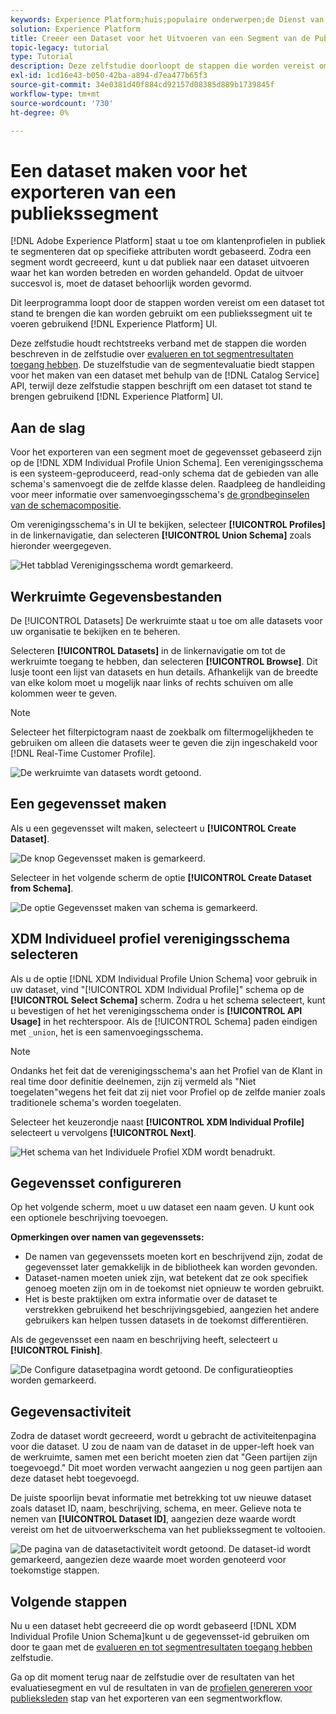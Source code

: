 ```yaml
---
keywords: Experience Platform;huis;populaire onderwerpen;de Dienst van de segmentatie;segmentatie;creeer een dataset;de segmenten van het de uitvoerpubliek;de uitvoersegment;
solution: Experience Platform
title: Creeer een Dataset voor het Uitvoeren van een Segment van de Publiek
topic-legacy: tutorial
type: Tutorial
description: Deze zelfstudie doorloopt de stappen die worden vereist om een dataset tot stand te brengen die voor het uitvoeren van een publiekssegment kan worden gebruikt gebruikend het Experience Platform UI.
exl-id: 1cd16e43-b050-42ba-a894-d7ea477b65f3
source-git-commit: 34e0381d40f884cd92157d08385d889b1739845f
workflow-type: tm+mt
source-wordcount: '730'
ht-degree: 0%

---
```


# Een dataset maken voor het exporteren van een publiekssegment

[!DNL Adobe Experience Platform] staat u toe om klantenprofielen in publiek te segmenteren dat op specifieke attributen wordt gebaseerd. Zodra een segment wordt gecreeerd, kunt u dat publiek naar een dataset uitvoeren waar het kan worden betreden en worden gehandeld. Opdat de uitvoer succesvol is, moet de dataset behoorlijk worden gevormd.

Dit leerprogramma loopt door de stappen worden vereist om een dataset tot stand te brengen die kan worden gebruikt om een publiekssegment uit te voeren gebruikend [!DNL Experience Platform] UI.

Deze zelfstudie houdt rechtstreeks verband met de stappen die worden beschreven in de zelfstudie over [evalueren en tot segmentresultaten toegang hebben](./evaluate-a-segment.md). De stuzelfstudie van de segmentevaluatie biedt stappen voor het maken van een dataset met behulp van de [!DNL Catalog Service] API, terwijl deze zelfstudie stappen beschrijft om een dataset tot stand te brengen gebruikend [!DNL Experience Platform] UI.

## Aan de slag

Voor het exporteren van een segment moet de gegevensset gebaseerd zijn op de [!DNL XDM Individual Profile Union Schema]. Een verenigingsschema is een systeem-geproduceerd, read-only schema dat de gebieden van alle schema&#39;s samenvoegt die de zelfde klasse delen. Raadpleeg de handleiding voor meer informatie over samenvoegingsschema&#39;s [de grondbeginselen van de schemacompositie](../../xdm/schema/composition.md#union).

Om verenigingsschema&#39;s in UI te bekijken, selecteer **[!UICONTROL Profiles]** in de linkernavigatie, dan selecteren **[!UICONTROL Union Schema]** zoals hieronder weergegeven.

![Het tabblad Verenigingsschema wordt gemarkeerd.](../images/tutorials/segment-export-dataset/union.png)

## Werkruimte Gegevensbestanden

De [!UICONTROL Datasets] De werkruimte staat u toe om alle datasets voor uw organisatie te bekijken en te beheren.

Selecteren **[!UICONTROL Datasets]** in de linkernavigatie om tot de werkruimte toegang te hebben, dan selecteren **[!UICONTROL Browse]**. Dit lusje toont een lijst van datasets en hun details. Afhankelijk van de breedte van elke kolom moet u mogelijk naar links of rechts schuiven om alle kolommen weer te geven.

>[!NOTE]
>
>Selecteer het filterpictogram naast de zoekbalk om filtermogelijkheden te gebruiken om alleen die datasets weer te geven die zijn ingeschakeld voor [!DNL Real-Time Customer Profile].

![De werkruimte van datasets wordt getoond.](../images/tutorials/segment-export-dataset/browse.png)

## Een gegevensset maken

Als u een gegevensset wilt maken, selecteert u **[!UICONTROL Create Dataset]**.

![De knop Gegevensset maken is gemarkeerd.](../images/tutorials/segment-export-dataset/create-dataset.png)

Selecteer in het volgende scherm de optie **[!UICONTROL Create Dataset from Schema]**.

![De optie Gegevensset maken van schema is gemarkeerd.](../images/tutorials/segment-export-dataset/create-from-schema.png)

## XDM Individueel profiel verenigingsschema selecteren

Als u de optie [!DNL XDM Individual Profile Union Schema] voor gebruik in uw dataset, vind &quot;[!UICONTROL XDM Individual Profile]&quot; schema op de **[!UICONTROL Select Schema]** scherm. Zodra u het schema selecteert, kunt u bevestigen of het het verenigingsschema onder is **[!UICONTROL API Usage]** in het rechterspoor. Als de [!UICONTROL Schema] paden eindigen met `_union`, het is een samenvoegingsschema.

>[!NOTE]
>
>Ondanks het feit dat de verenigingsschema&#39;s aan het Profiel van de Klant in real time door definitie deelnemen, zijn zij vermeld als &quot;Niet toegelaten&quot;wegens het feit dat zij niet voor Profiel op de zelfde manier zoals traditionele schema&#39;s worden toegelaten.

Selecteer het keuzerondje naast **[!UICONTROL XDM Individual Profile]** selecteert u vervolgens **[!UICONTROL Next]**.

![Het schema van het Individuele Profiel XDM wordt benadrukt.](../images/tutorials/segment-export-dataset/select-schema.png)

## Gegevensset configureren

Op het volgende scherm, moet u uw dataset een naam geven. U kunt ook een optionele beschrijving toevoegen.

**Opmerkingen over namen van gegevenssets:**

* De namen van gegevenssets moeten kort en beschrijvend zijn, zodat de gegevensset later gemakkelijk in de bibliotheek kan worden gevonden.
* Dataset-namen moeten uniek zijn, wat betekent dat ze ook specifiek genoeg moeten zijn om in de toekomst niet opnieuw te worden gebruikt.
* Het is beste praktijken om extra informatie over de dataset te verstrekken gebruikend het beschrijvingsgebied, aangezien het andere gebruikers kan helpen tussen datasets in de toekomst differentiëren.

Als de gegevensset een naam en beschrijving heeft, selecteert u **[!UICONTROL Finish]**.

![De Configure datasetpagina wordt getoond. De configuratieopties worden gemarkeerd.](../images/tutorials/segment-export-dataset/configure-dataset.png)

## Gegevensactiviteit

Zodra de dataset wordt gecreeerd, wordt u gebracht de activiteitenpagina voor die dataset. U zou de naam van de dataset in de upper-left hoek van de werkruimte, samen met een bericht moeten zien dat &quot;Geen partijen zijn toegevoegd.&quot; Dit moet worden verwacht aangezien u nog geen partijen aan deze dataset hebt toegevoegd.

De juiste spoorlijn bevat informatie met betrekking tot uw nieuwe dataset zoals dataset ID, naam, beschrijving, schema, en meer. Gelieve nota te nemen van **[!UICONTROL Dataset ID]**, aangezien deze waarde wordt vereist om het de uitvoerwerkschema van het publiekssegment te voltooien.

![De pagina van de datasetactiviteit wordt getoond. De dataset-id wordt gemarkeerd, aangezien deze waarde moet worden genoteerd voor toekomstige stappen.](../images/tutorials/segment-export-dataset/activity.png)

## Volgende stappen

Nu u een dataset hebt gecreeerd die op wordt gebaseerd [!DNL XDM Individual Profile Union Schema]kunt u de gegevensset-id gebruiken om door te gaan met de [evalueren en tot segmentresultaten toegang hebben](./evaluate-a-segment.md) zelfstudie.

Ga op dit moment terug naar de zelfstudie over de resultaten van het evaluatiesegment en vul de resultaten in van de [profielen genereren voor publieksleden](./evaluate-a-segment.md#generate-profiles) stap van het exporteren van een segmentworkflow.
